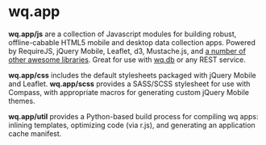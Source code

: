 # wq.app

**wq.app/js** are a collection of Javascript modules for building robust, offline-cabable HTML5 mobile and desktop data collection apps.  Powered by RequireJS, jQuery Mobile, Leaflet, d3, Mustache.js, and [a number of other awesome libraries](https://github.com/wq/wq.app/tree/master/js/lib).  Great for use with [wq.db](https://github.com/wq/wq.db) or any REST service.

**wq.app/css** includes the default stylesheets packaged with jQuery Mobile and Leaflet.  **wq.app/scss** provides a SASS/SCSS stylesheet for use with Compass, with appropriate macros for generating custom jQuery Mobile themes.

**wq.app/util** provides a Python-based build process for compiling wq apps: inlining templates, optimizing code (via r.js), and generating an application cache manifest.
